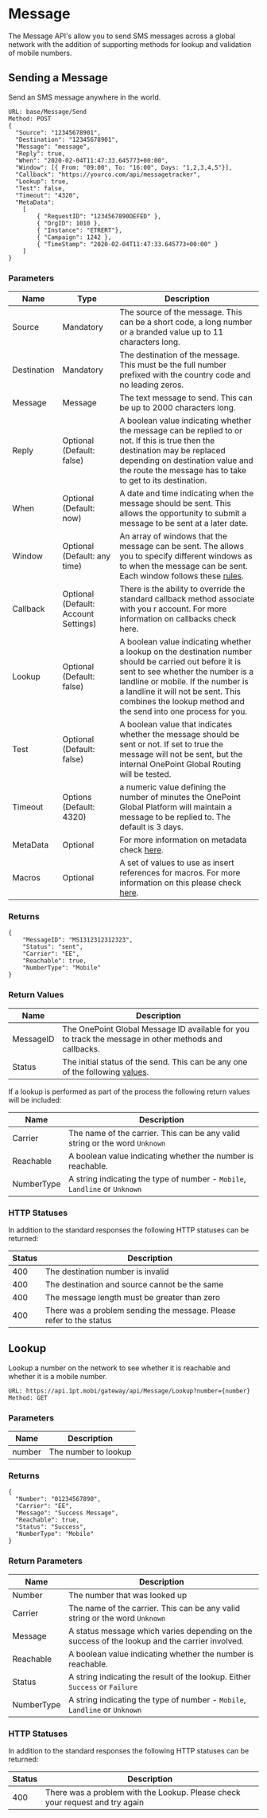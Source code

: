 # Message
The Message API's allow you to send SMS messages across a global network with the addition of supporting methods for lookup and validation of mobile numbers.

## Sending a Message
Send an SMS message anywhere in the world.
```
URL: base/Message/Send
Method: POST
{
  "Source": "12345678901",
  "Destination": "12345678901",
  "Message": "message",
  "Reply": true,
  "When": "2020-02-04T11:47:33.645773+00:00",
  "Window": [{ From: "09:00", To: "16:00", Days: "1,2,3,4,5"}],
  "Callback": "https://yourco.com/api/messagetracker",
  "Lookup": true,
  "Test": false,
  "Timeout": "4320",
  "MetaData": 
    [
        { "RequestID": "1234567890DEFED" },
        { "OrgID": 1010 },
        { "Instance": "ETRERT"},
        { "Campaign": 1242 },
        { "TimeStamp": "2020-02-04T11:47:33.645773+00:00" }
    ]
}
```
### Parameters

Name | Type | Description
---- | ---- | -----------
Source | Mandatory | The source of the message. This can be a short code, a long number or a branded value up to 11 characters long.
Destination | Mandatory | The destination of the message. This must be the full number prefixed with the country code and no leading zeros.
Message | Message | The text message to send. This can be up to 2000 characters long.
Reply | Optional (Default: false) | A boolean value indicating whether the message can be replied to or not. If this is true then the destination may be replaced depending on destination value and the route the message has to take to get to its destination.
When | Optional (Default: now) | A date and time indicating when the message should be sent. This allows the opportunity to submit a message to be sent at a later date.
Window | Optional (Default: any time) | An array of windows that the message can be sent. The allows you to specify different windows as to when the message can be sent. Each window follows these [rules](Windows.md).
Callback | Optional (Default: Account Settings) | There is the ability to override the standard callback method associate with you r account. For more information on callbacks check here.
Lookup | Optional (Default: false) | A boolean value indicating whether a lookup on the destination number should be carried out before it is sent to see whether the number is a landline or mobile. If the number is a landline it will not be sent. This combines the lookup method and the send into one process for you.
Test | Optional (Default: false) | A boolean value that indicates whether the message should be sent or not. If set to true the message will not be sent, but the internal OnePoint Global Routing will be tested.
Timeout | Options (Default: 4320) | a numeric value defining the number of minutes the OnePoint Global Platform will maintain a message to be replied to. The default is 3 days.
MetaData | Optional | For more information on metadata check [here](MetaData.md).
Macros | Optional | A set of values to use as insert references for macros. For more information on this please check [here](Macros.md).

### Returns
```
{
    "MessageID": "MS1312312312323",
    "Status": "sent",
    "Carrier": "EE",
    "Reachable": true,
    "NumberType": "Mobile"
}
```

### Return Values

Name | Description
---- | -----------
MessageID | The OnePoint Global Message ID available for you to track the message in other methods and callbacks.
Status | The initial status of the send. This can be any one of the following [values](MessageStatuses.md).

If a lookup is performed as part of the process the following return values will be included:

Name | Description
---- | -----------
Carrier | The name of the carrier. This can be any valid string or the word `Unknown`
Reachable | A boolean value indicating whether the number is reachable.
NumberType | A string indicating the type of number - `Mobile`, `Landline` or `Unknown`


### HTTP Statuses
In addition to the standard responses the following HTTP statuses can be returned:

Status | Description
------ | -----------
400 | The destination number is invalid
400 | The destination and source cannot be the same
400 | The message length must be greater than zero
400 | There was a problem sending the message. Please refer to the status

## Lookup
Lookup a number on the network to see whether it is reachable and whether it is a mobile number.
```
URL: https://api.1pt.mobi/gateway/api/Message/Lookup?number={number}
Method: GET
```
### Parameters

Name | Description
---- | -----------
number | The number to lookup

### Returns
```
{
  "Number": "01234567890",
  "Carrier": "EE",
  "Message": "Success Message",
  "Reachable": true,
  "Status": "Success",
  "NumberType": "Mobile"
}
```
### Return Parameters

Name | Description
---- | -----------
Number | The number that was looked up
Carrier | The name of the carrier. This can be any valid string or the word `Unknown`
Message | A status message which varies depending on the success of the lookup and the carrier involved.
Reachable | A boolean value indicating whether the number is reachable.
Status | A string indicating the result of the lookup. Either `Success` or `Failure`
NumberType | A string indicating the type of number - `Mobile`, `Landline` or `Unknown`

### HTTP Statuses
In addition to the standard responses the following HTTP statuses can be returned:

Status | Description
------ | -----------
400 | There was a problem with the Lookup. Please check your request and try again

